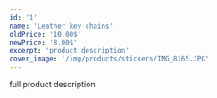 ```yaml
---
id: '1'
name: 'Leather key chains'
oldPrice: '10.00$'
newPrice: '8.00$'
excerpt: 'product description'
cover_image: '/img/products/stickers/IMG_8165.JPG'
---
```

full product description